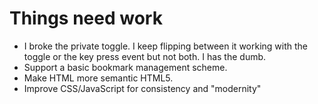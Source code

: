 # Things need work

- I broke the private toggle.  I keep flipping between it working with the
  toggle or the key press event but not both.  I has the dumb.
- Support a basic bookmark management scheme.
- Make HTML more semantic HTML5.
- Improve CSS/JavaScript for consistency and "modernity"
